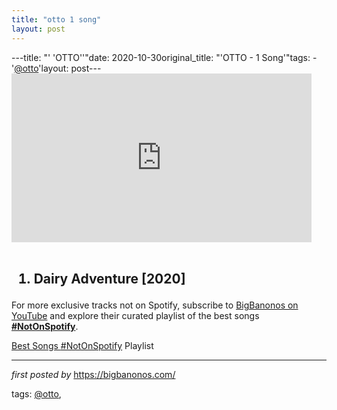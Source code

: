 ```yaml
---
title: "otto 1 song"
layout: post
---
```

---title: "' 'OTTO''"date: 2020-10-30original_title: "'OTTO - 1 Song'"tags:  - '[@otto](/tags/otto/)'layout: post---<iframe allowfullscreen="" frameborder="0" height="270" src="https://www.youtube.com/embed/Lpry6mXisAI" width="480"></iframe><br /><br /><h2><ol><li>Dairy Adventure [2020]</li></ol></h2><!--Subscribe and Playlist Links--><div>    <p>For more exclusive tracks not on Spotify, subscribe to <a href="https://www.youtube.com/[@BigBanonos](/tags/BigBanonos/)" target="_blank">BigBanonos on YouTube</a> and explore their curated playlist of the best songs <strong>[#NotOnSpotify](/tags/NotOnSpotify/)</strong>.</p>    <p><a href="https://www.youtube.com/playlist?list=PLtuNtuTatqI0kFahUCbtbfenC_ET5O_tr" target="_blank">Best Songs [#NotOnSpotify](/tags/NotOnSpotify/) Playlist<br /></a></p></div><hr /><p><em>first posted by</em> <a href="https://bigbanonos.com/" rel="noopener" target="_new">https://bigbanonos.com/</a></p><p>tags: [@otto](/tags/otto/),</p>